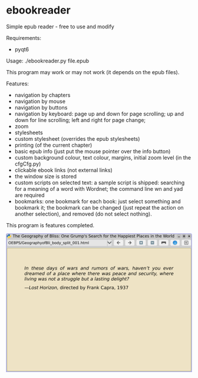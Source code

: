 # ebookreader
Simple epub reader - free to use and modify

Requirements:
- pyqt6

Usage: ./ebookreader.py file.epub

This program may work or may not work (it depends on the epub files).

Features:
- navigation by chapters
- navigation by mouse
- navigation by buttons
- navigation by keyboard: page up and down for page scrolling; up and down for line scrolling; left and right for page change;
- zoom
- stylesheets
- custom stylesheet (overrides the epub stylesheets)
- printing (of the current chapter)
- basic epub info (just put the mouse pointer over the info button)
- custom background colour, text colour, margins, initial zoom level (in the cfgCfg.py)
- clickable ebook links (not external links)
- the window size is stored
- custom scripts on selected text: a sample script is shipped: searching for a meaning of a word with Wordnet; the command line wn and yad are required
- bookmarks: one bookmark for each book: just select something and bookmark it; the bookmark can be changed (just repeat the action on another selection), and removed (do not select nothing).

This program is features completed.

![My image](https://github.com/frank038/ebookreader/blob/main/screenshot01.jpg)
